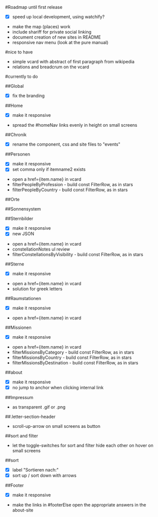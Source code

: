 #Roadmap until first release
- [x] speed up local development, using watchify?
- make the map (places) work
- include shariff for private social linking
- document creation of new sites in README
- responsive nav menu (look at the pure manual)

#nice to have
- simple vcard with abstract of first paragraph from wikipedia
- relations and breadcrum on the vcard

#currently to do

##Global
- [x] fix the branding

##Home
- [x] make it responsive
- spread the #homeNav links evenly in height on small screens

##Chronik
- [x] rename the component, css and site files to "events"

##Personen
- [x] make it responsive
- [x] set comma only if itemname2 exists
- open a href={item.name} in vcard
- filterPeopleByProfession - build const FilterRow, as in stars
- filterPeopleByCountry - build const FilterRow, as in stars

##Orte

##Sonnensystem

##Sternbilder
- [x] make it responsive
- [x] new JSON
- open a href={item.name} in vcard
- constellationNotes ul review
- filterConstellationsByVisibility - build const FilterRow, as in stars

##Sterne
- [x] make it responsive
- open a href={item.name} in vcard
- solution for greek letters

##Raumstationen
- [x] make it responsive
- open a href={item.name} in vcard

##Missionen
- [x] make it responsive
- open a href={item.name} in vcard
- filterMissionsByCategory - build const FilterRow, as in stars
- filterMissionsByCountry - build const FilterRow, as in stars
- filterMissionsByDestination - build const FilterRow, as in stars

##about
- [x] make it responsive
- [x] no jump to anchor when clicking internal link

##Impressum
- as transparent .gif or .png

##.letter-section-header
- scroll-up-arrow on small screens as button

##sort and filter
- let the toggle-switches for sort and filter hide each other on hover on small screens

##sort
- [x] label "Sortieren nach:"
- [x] sort up / sort down with arrows

##Footer
- [x] make it responsive
- make the links in #footerElse open the appropriate answers in the about-site
